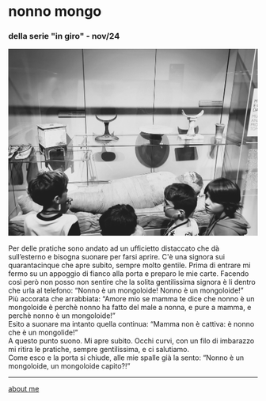 # nonno mongo
### della serie "in giro" - nov/24

![](ingiro241130pic01.jpg "didascalia")  

Per delle pratiche sono andato ad un ufficietto distaccato che dà sull’esterno e bisogna suonare per farsi aprire. C'è una signora sui quarantacinque che apre subito, sempre molto gentile. Prima di entrare mi fermo su un appoggio di fianco alla porta e preparo le mie carte. Facendo così però non posso non sentire che la solita gentilissima signora è li dentro che urla al telefono: “Nonno è un mongoloide! Nonno è un mongoloide!”  
Più accorata che arrabbiata: “Amore mio se mamma te dice che nonno è un mongoloide è perchè nonno ha fatto del male a nonna, e pure a mamma, e perchè nonno è un mongoloide!”  
Esito a suonare ma intanto quella continua: “Mamma non è cattiva: è nonno che è un mongolide!”  
A questo punto suono. Mi apre subito. Occhi curvi, con un filo di imbarazzo mi ritira le pratiche, sempre gentilissima, e ci salutiamo.  
Come esco e la porta si chiude, alle mie spalle già la sento: “Nonno è un mongoloide, un mongoloide capito?!”   

---  
[about me](https://about.me/cacioman) 
